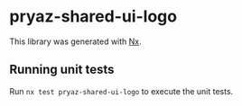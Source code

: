 # pryaz-shared-ui-logo

This library was generated with [Nx](https://nx.dev).

## Running unit tests

Run `nx test pryaz-shared-ui-logo` to execute the unit tests.
